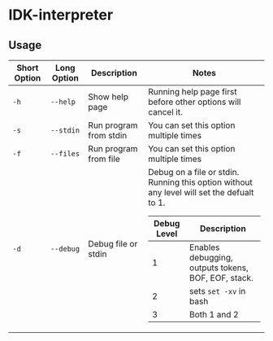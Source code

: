 # IDK-interpreter
## Usage
<table>
<thead>
	<tr>
		<th>Short Option</th>
		<th>Long Option</th>
		<th>Description</th>
		<th>Notes</th>
	</tr>
</thead>
<tbody>
	<tr>
		<td>
			<code>-h</code>
		</td>
		<td>
			<code>--help</code>
		</td>
		<td>Show help page</td>
		<td>Running help page first before other options will cancel it.</td>
	</tr>
	<tr>
		<td>
			<code>-s</code>
		</td>
		<td>
			<code>--stdin</code>
		</td>
		<td>Run program from stdin</td>
		<td>You can set this option multiple times</td>
	</tr>
	<tr>
		<td>
			<code>-f</code>
		</td>
		<td>
			<code>--files</code>
		</td>
		<td>Run program from file</td>
		<td>You can set this option multiple times</td>
	</tr>
	<tr>
		<td>
			<code>-d</code>
		</td>
		<td>
			<code>--debug</code>
		</td>
		<td>Debug file or stdin</td>
		<td>
			Debug on a file or stdin.
			<br>
			Running this option without any level will set the defualt to 1.
			<br>
			<table>
			<thead>
				<tr>
					<th>Debug Level</th>
					<th>Description</th>
				</tr>
			</thead>
			<tbody>
				<tr>
					<td>1</td>
					<td>Enables debugging, outputs tokens, BOF, EOF, stack.</td>
				</tr>
				<tr>
					<td>2</td>
					<td>
						sets <code>set -xv</code> in bash
					</td>
				</tr>
				<tr>
					<td>3</td>
					<td>Both 1 and 2</td>
				</tr>
			</tbody>
			</table>
		</td>
	</tr>

</tbody>
</table>
